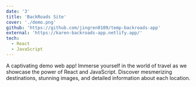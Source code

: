 ```yaml
---
date: '3'
title: 'BackRoads Site'
cover: './demo.png'
github: 'https://github.com/jingren0109/temp-backroads-app'
external: 'https://karen-backroads-app.netlify.app/'
tech:
  - React
  - JavaScript
---
```


A captivating demo web app! Immerse yourself in the world of travel as we showcase the power of React and JavaScript. Discover mesmerizing destinations, stunning images, and detailed information about each location.
